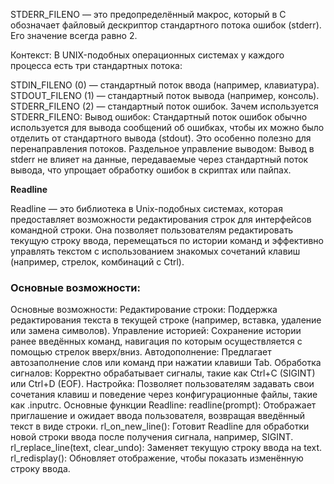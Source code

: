 
STDERR_FILENO — это предопределённый макрос, который в C обозначает файловый дескриптор стандартного потока ошибок (stderr). Его значение всегда равно 2.

Контекст:
В UNIX-подобных операционных системах у каждого процесса есть три стандартных потока:

STDIN_FILENO (0) — стандартный поток ввода (например, клавиатура).
STDOUT_FILENO (1) — стандартный поток вывода (например, консоль).
STDERR_FILENO (2) — стандартный поток ошибок.
Зачем используется STDERR_FILENO:
Вывод ошибок: Стандартный поток ошибок обычно используется для вывода сообщений об ошибках, чтобы их можно было отделить от стандартного вывода (stdout). Это особенно полезно для перенаправления потоков.
Раздельное управление выводом: Вывод в stderr не влияет на данные, передаваемые через стандартный поток вывода, что упрощает обработку ошибок в скриптах или пайпах.

**Readline**

Readline — это библиотека в Unix-подобных системах, которая предоставляет возможности редактирования строк для интерфейсов командной строки. Она позволяет пользователям редактировать текущую строку ввода, перемещаться по истории команд и эффективно управлять текстом с использованием знакомых сочетаний клавиш (например, стрелок, комбинаций с Ctrl).

### Основные возможности:

Основные возможности:
Редактирование строки: Поддержка редактирования текста в текущей строке (например, вставка, удаление или замена символов).
Управление историей: Сохранение истории ранее введённых команд, навигация по которым осуществляется с помощью стрелок вверх/вниз.
Автодополнение: Предлагает автозаполнение слов или команд при нажатии клавиши Tab.
Обработка сигналов: Корректно обрабатывает сигналы, такие как Ctrl+C (SIGINT) или Ctrl+D (EOF).
Настройка: Позволяет пользователям задавать свои сочетания клавиш и поведение через конфигурационные файлы, такие как .inputrc.
Основные функции Readline:
readline(prompt): Отображает приглашение и ожидает ввода пользователя, возвращая введённый текст в виде строки.
rl_on_new_line(): Готовит Readline для обработки новой строки ввода после получения сигнала, например, SIGINT.
rl_replace_line(text, clear_undo): Заменяет текущую строку ввода на text.
rl_redisplay(): Обновляет отображение, чтобы показать изменённую строку ввода.
